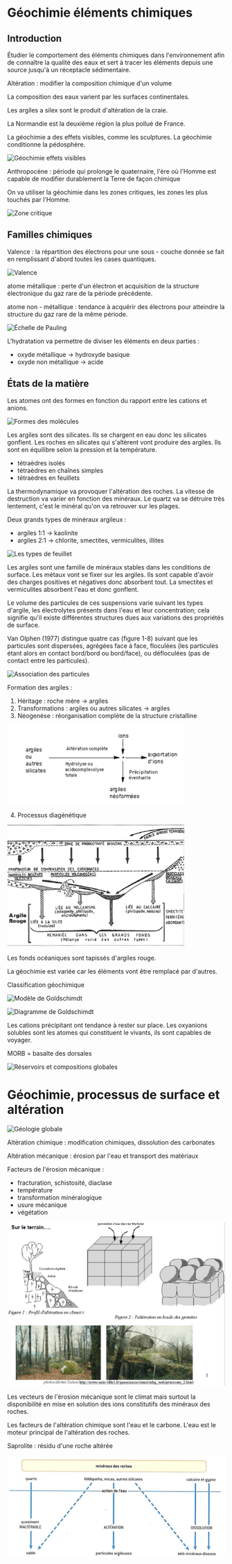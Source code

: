 # Géochimie éléments chimiques

## Introduction

Étudier le comportement des éléments chimiques dans l'environnement afin de connaître la qualité des eaux et sert à tracer les éléments depuis une source jusqu'à un réceptacle sédimentaire.

Altération : modifier la composition chimique d'un volume

La composition des eaux varient par les surfaces continentales.

Les argiles a silex sont le produit d'altération de la craie.

La Normandie est la deuxième région la plus pollué de France.

La géochimie a des effets visibles, comme les sculptures. La géochimie conditionne la pédosphère.

![Géochimie effets visibles](Images/formationroche.PNG)

Anthropocène : période qui prolonge le quaternaire, l'ère où l'Homme est capable de modifier durablement la Terre de façon chimique

On va utiliser la géochimie dans les zones critiques, les zones les plus touchés par l'Homme.

![Zone critique](Images/zonecritique.PNG)

## Familles chimiques

Valence : la répartition des électrons pour une sous - couche donnée se fait en remplissant d'abord toutes les cases quantiques.

![Valence](Images/valence.PNG)

atome métallique : perte d'un électron et acquisition de la structure électronique du gaz rare de la période précédente.

atome non - métallique : tendance à acquérir des électrons pour atteindre la structure du gaz rare de la même période.

![Échelle de Pauling](Images/pauling)

L'hydratation va permettre de diviser les éléments en deux parties :

* oxyde métallique -> hydroxyde basique
* oxyde non métallique -> acide

## États de la matière

Les atomes ont des formes en fonction du rapport entre les cations et anions.

![Formes des molécules](Images/forme.PNG)

Les argiles sont des silicates. Ils se chargent en eau donc les silicates gonflent. Les roches en silicates qui s'altèrent vont produire des argiles. Ils sont en équilibre selon la pression et la température.

* tétraèdres isolés
* tétraèdres en chaînes simples
* tétraèdres en feuillets

La thermodynamique va provoquer l'altération des roches. La vitesse de destruction va varier en fonction des minéraux. Le quartz va se détruire très lentement, c'est le minéral qu'on va retrouver sur les plages.

Deux grands types de minéraux argileux :

* argiles 1:1 -> kaolinite
* argiles 2:1 -> chlorite, smectites, vermiculites, illites

![Les types de feuillet](Images/feuillet.PNG)

Les argiles sont une famille de minéraux stables dans les conditions de surface. Les métaux vont se fixer sur les argiles. Ils sont capable d'avoir des charges positives et négatives donc absorbent tout. La smectites et vermiculites absorbent l'eau et donc gonflent.

Le volume des particules de ces suspensions varie suivant les types d'argile, les électrolytes présents dans l'eau et leur concentration; cela signifie qu'il existe différentes structures dues aux variations des propriétés de surface.

Van Olphen (1977) distingue quatre cas (figure 1-8) suivant que les particules sont dispersées, agrégées face à face, floculées (les particules étant alors en contact bord/bord ou bord/face), ou défloculées (pas de contact entre les particules).

![Association des particules](Images/olphen.PNG)

Formation des argiles :

1. Héritage : roche mère -> argiles
2. Transformations : argiles ou autres silicates -> argiles
3. Néogenèse : réorganisation complète de la structure cristalline

![Néogenèse](Images/néogenèse.PNG)

4. Processus diagénétique

![Processus diagénétique](Images/diagénétique.PNG)

Les fonds océaniques sont tapissés d'argiles rouge.

La géochimie est variée car les éléments vont être remplacé par d'autres.

Classification géochimique

![Modèle de Goldschimdt](Images/modele.PNG)

![Diagramme de Goldschimdt](Images/diagrammez.PNG)

Les cations précipitant ont tendance à rester sur place. Les oxyanions solubles sont les atomes qui constituent le vivants, ils sont capables de voyager.

MORB = basalte des dorsales

![Réservoirs et compositions globales](Images/tableau.PNG)

# Géochimie, processus de surface et altération

![Géologie globale](Images/global.PNG)

Altération chimique : modification chimiques, dissolution des carbonates 

Altération mécanique : érosion par l'eau et transport des matériaux 

Facteurs de l'érosion mécanique :

* fracturation, schistosité, diaclase
* température
* transformation minéralogique
* usure mécanique
* végétation

![Altération du granite](Images/altérationgranite.PNG)

Les vecteurs de l'érosion mécanique sont le climat mais surtout la disponibilité en mise en solution des ions constitutifs des minéraux des roches.

Les facteurs de l'altération chimique sont l'eau et le carbone. L'eau est le moteur principal de l'altération des roches.

Saprolite : résidu d'une roche altérée

![Altération et dissolution des minéraux](Images/minérauxroches.jpg)
